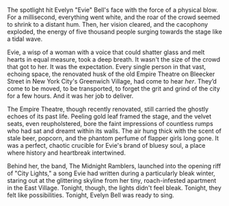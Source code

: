 The spotlight hit Evelyn "Evie" Bell's face with the force of a physical blow. For a millisecond, everything went white, and the roar of the crowd seemed to shrink to a distant hum. Then, her vision cleared, and the cacophony exploded, the energy of five thousand people surging towards the stage like a tidal wave.

Evie, a wisp of a woman with a voice that could shatter glass and melt hearts in equal measure, took a deep breath. It wasn't the size of the crowd that got to her. It was the expectation. Every single person in that vast, echoing space, the renovated husk of the old Empire Theatre on Bleecker Street in New York City's Greenwich Village, had come to hear *her*. They’d come to be moved, to be transported, to forget the grit and grind of the city for a few hours. And it was her job to deliver.

The Empire Theatre, though recently renovated, still carried the ghostly echoes of its past life. Peeling gold leaf framed the stage, and the velvet seats, even reupholstered, bore the faint impressions of countless rumps who had sat and dreamt within its walls. The air hung thick with the scent of stale beer, popcorn, and the phantom perfume of flapper girls long gone. It was a perfect, chaotic crucible for Evie's brand of bluesy soul, a place where history and heartbreak intertwined.

Behind her, the band, The Midnight Ramblers, launched into the opening riff of "City Lights," a song Evie had written during a particularly bleak winter, staring out at the glittering skyline from her tiny, roach-infested apartment in the East Village. Tonight, though, the lights didn't feel bleak. Tonight, they felt like possibilities. Tonight, Evelyn Bell was ready to sing.
